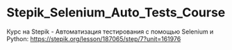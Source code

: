# Stepik_Selenium_Auto_Tests_Course
Курс на Stepik - Автоматизация тестирования с помощью Selenium и Python:
https://stepik.org/lesson/187065/step/7?unit=161976